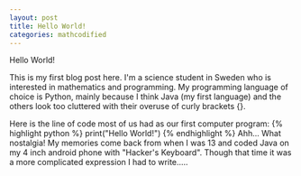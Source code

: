 ```yaml
---
layout: post
title: Hello World!
categories: mathcodified
---
```


Hello World!

This is my first blog post here. I'm a science student in Sweden who is interested in mathematics and programming. 
My programming language of choice is Python, mainly because I think Java (my first language) and the others look too cluttered with their overuse of curly brackets {}.  

Here is the line of code most of us had as our first computer program:
{% highlight python %}
print("Hello World!")
{% endhighlight %}
Ahh... What nostalgia! My memories come back from when I was 13 and coded Java on my 4 inch android phone with "Hacker's Keyboard". Though that time it was a more complicated expression I had to write.....